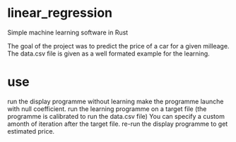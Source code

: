 # linear_regression
Simple machine learning software in Rust

The goal of the project was to predict the price of a car for a given milleage.
The data.csv file is given as a well formated example for the learning.

# use
run the display programme without learning make the programme launche with null coefficient.
run the learning programme on a target file (the programme is calibrated to run the data.csv file)
	You can specify a custom amonth of iteration after the target file.
re-run the display programme to get estimated price.
